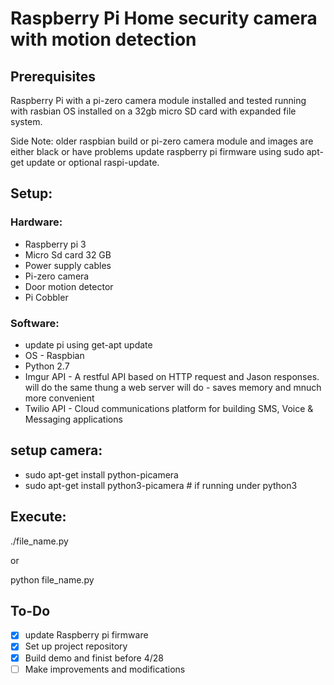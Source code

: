 # Raspberry Pi Home security camera with motion detection #

## Prerequisites ##

Raspberry Pi with a pi-zero camera module installed and tested running with rasbian OS installed on a 32gb micro SD card with expanded file system.

Side Note: older raspbian build or pi-zero camera module and images are either black or have problems update raspberry pi firmware using sudo apt-get update or optional raspi-update.

## Setup: ##

### Hardware: ###
* Raspberry pi 3
* Micro Sd card 32 GB
* Power supply cables
* Pi-zero camera
* Door motion detector
* Pi Cobbler

### Software: ###
- update pi using get-apt update
- OS - Raspbian
- Python 2.7
- Imgur API - A restful API based on HTTP request and Jason responses. will do the same thung a web server will do - saves memory and mnuch more convenient
- Twilio API - Cloud communications platform for building SMS, Voice & Messaging applications

## setup camera: ##
- sudo apt-get install python-picamera
- sudo apt-get install python3-picamera  # if running under python3

## Execute: ##
./file_name.py

or 

python file_name.py

## To-Do ##

- [X] update Raspberry pi firmware
- [X] Set up project repository
- [X] Build demo and finist before 4/28
- [ ] Make improvements and modifications
